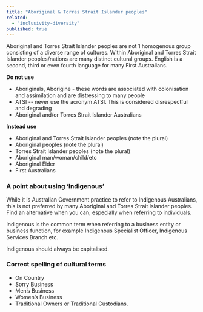 ```yaml
---
title: "Aboriginal & Torres Strait Islander peoples"
related: 
  - "inclusivity-diversity"
published: true
---
```


Aboriginal and Torres Strait Islander peoples are not 1 homogenous group consisting of a diverse range of cultures. Within Aboriginal and Torres Strait Islander peoples/nations are many distinct cultural groups. English is a second, third or even fourth language for many First Australians.

**Do not use**

- Aboriginals, Aborigine - these words are associated with colonisation and assimilation and are distressing to many people
- ATSI -- never use the acronym ATSI. This is considered disrespectful and degrading
- Aboriginal and/or Torres Strait Islander Australians

**Instead use**

- Aboriginal and Torres Strait Islander peoples (note the plural)
- Aboriginal peoples (note the plural)
- Torres Strait Islander peoples (note the plural)
- Aboriginal man/woman/child/etc
- Aboriginal Elder
- First Australians

### A point about using ‘Indigenous’

While it is Australian Government practice to refer to Indigenous Australians, this is not preferred by many Aboriginal and Torres Strait Islander peoples. Find an alternative when you can, especially when referring to individuals.

Indigenous is the common term when referring to a business entity or business function, for example Indigenous Specialist Officer, Indigenous Services Branch etc.

Indigenous should always be capitalised.

### Correct spelling of cultural terms

- On Country
- Sorry Business
- Men’s Business
- Women’s Business
- Traditional Owners or Traditional Custodians.
